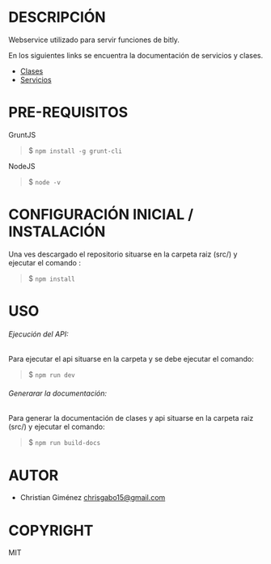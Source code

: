DESCRIPCIÓN
========
Webservice utilizado para servir funciones de bitly.

En los siguientes links se encuentra la documentación de servicios y clases.

* [Clases](docs/webservices_classes/index.html)
* [Servicios](docs/services/index.html)

PRE-REQUISITOS
========

GruntJS
>$ ```npm install -g grunt-cli ```

NodeJS
>$ ```node -v```

CONFIGURACIÓN INICIAL / INSTALACIÓN
========

Una ves descargado el repositorio situarse en la carpeta raiz (src/) y ejecutar el comando :

>$ ``` npm install ```

USO
========

###### Ejecución del API: 

Para ejecutar el api situarse en la carpeta y se debe ejecutar el comando: 
>$ ``` npm run dev ```

###### Generarar la documentación:

Para generar la documentación de clases y api situarse en la carpeta raiz (src/) y ejecutar el comando: 
>$ ``` npm run build-docs ```

AUTOR
========

* Christian Giménez [chrisgabo15@gmail.com](chrisgabo15@gmail.com)

COPYRIGHT
========
MIT